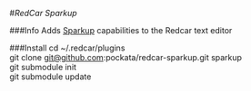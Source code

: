 #_RedCar Sparkup_

###Info
Adds [Sparkup](https://github.com/rstacruz/sparkup/tree/) capabilities to the Redcar text editor

###Install
	cd ~/.redcar/plugins  
	git clone git@github.com:pockata/redcar-sparkup.git sparkup  
	git submodule init  
	git submodule update

